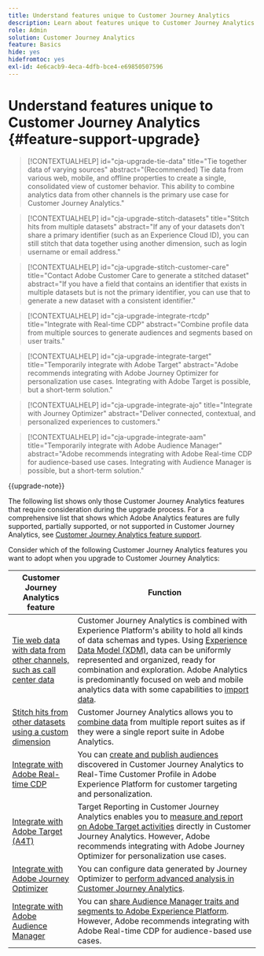 ```yaml
---
title: Understand features unique to Customer Journey Analytics
description: Learn about features unique to Customer Journey Analytics
role: Admin
solution: Customer Journey Analytics
feature: Basics
hide: yes
hidefromtoc: yes
exl-id: 4e6cacb9-4eca-4dfb-bce4-e69850507596
---
```

# Understand features unique to Customer Journey Analytics {#feature-support-upgrade}

<!-- markdownlint-disable MD034 -->

>[!CONTEXTUALHELP]
>id="cja-upgrade-tie-data"
>title="Tie together data of varying sources"
>abstract="(Recommended) Tie data from various web, mobile, and offline properties to create a single, consolidated view of customer behavior. This ability to combine analytics data from other channels is the primary use case for Customer Journey Analytics."

<!-- markdownlint-enable MD034 -->

<!-- markdownlint-disable MD034 -->

>[!CONTEXTUALHELP]
>id="cja-upgrade-stitch-datasets"
>title="Stitch hits from multiple datasets"
>abstract="If any of your datasets don't share a primary identifier (such as an Experience Cloud ID), you can still stitch that data together using another dimension, such as login username or email address."

<!-- markdownlint-enable MD034 -->

<!-- markdownlint-disable MD034 -->

>[!CONTEXTUALHELP]
>id="cja-upgrade-stitch-customer-care"
>title="Contact Adobe Customer Care to generate a stitched dataset"
>abstract="If you have a field that contains an identifier that exists in multiple datasets but is not the primary identifier, you can use that to generate a new dataset with a consistent identifier."

<!-- markdownlint-enable MD034 -->

<!-- markdownlint-disable MD034 -->

>[!CONTEXTUALHELP]
>id="cja-upgrade-integrate-rtcdp"
>title="Integrate with Real-time CDP"
>abstract="Combine profile data from multiple sources to generate audiences and segments based on user traits."

<!-- markdownlint-enable MD034 -->

<!-- markdownlint-disable MD034 -->

>[!CONTEXTUALHELP]
>id="cja-upgrade-integrate-target"
>title="Temporarily integrate with Adobe Target"
>abstract="Adobe recommends integrating with Adobe Journey Optimizer for personalization use cases. Integrating with Adobe Target is possible, but a short-term solution."

<!-- markdownlint-enable MD034 -->

<!-- markdownlint-disable MD034 -->

>[!CONTEXTUALHELP]
>id="cja-upgrade-integrate-ajo"
>title="Integrate with Journey Optimizer"
>abstract="Deliver connected, contextual, and personalized experiences to customers."

<!-- markdownlint-enable MD034 -->

<!-- markdownlint-disable MD034 -->

>[!CONTEXTUALHELP]
>id="cja-upgrade-integrate-aam"
>title="Temporarily integrate with Adobe Audience Manager"
>abstract="Adobe recommends integrating with Adobe Real-time CDP for audience-based use cases. Integrating with Audience Manager is possible, but a short-term solution."

<!-- markdownlint-enable MD034 -->

{{upgrade-note}} 

The following list shows only those Customer Journey Analytics features that require consideration during the upgrade process. For a comprehensive list that shows which Adobe Analytics features are fully supported, partially supported, or not supported in Customer Journey Analytics, see [Customer Journey Analytics feature support](/help/getting-started/aa-vs-cja/cja-aa.md).

Consider which of the following Customer Journey Analytics features you want to adopt when you upgrade to Customer Journey Analytics:

| Customer Journey Analytics feature | Function | 
|---------|----------|
| [Tie web data with data from other channels, such as call center data](https://experienceleague.adobe.com/en/docs/analytics-platform/using/cja-usecases/cross-channel/cross-channel) | Customer Journey Analytics is combined with Experience Platform's ability to hold all kinds of data schemas and types. Using [Experience Data Model (XDM)](https://experienceleague.adobe.com/docs/experience-platform/xdm/home.html), data can be uniformly represented and organized, ready for combination and exploration. Adobe Analytics is predominantly focused on web and mobile analytics data with some capabilities to [import data](https://experienceleague.adobe.com/docs/analytics/import/home.html). | 
| [Stitch hits from other datasets using a custom dimension](https://experienceleague.adobe.com/en/docs/analytics-platform/using/stitching/overview) | Customer Journey Analytics allows you to [combine data](/help/connections/combined-dataset.md) from multiple report suites as if they were a single report suite in Adobe Analytics. | 
| [Integrate with Adobe Real-time CDP](/help/components/audiences/audiences-overview.md) | You can [create and publish audiences](/help/components/audiences/audiences-overview.md) discovered in Customer Journey Analytics to Real-Time Customer Profile in Adobe Experience Platform for customer targeting and personalization. | 
| [Integrate with Adobe Target (A4T)](/help/integrations/at.md) | Target Reporting in Customer Journey Analytics enables you to [measure and report on Adobe Target activities](/help/integrations/at.md) directly in Customer Journey Analytics. However, Adobe recommends integrating with Adobe Journey Optimizer for personalization use cases.  | 
| [Integrate with Adobe Journey Optimizer](/help/integrations/ajo.md) | You can configure data generated by Journey Optimizer to [perform advanced analysis in Customer Journey Analytics](/help/integrations/ajo.md).  | 
| [Integrate with Adobe Audience Manager](https://experienceleague.adobe.com/en/docs/audience-manager/user-guide/implementation-integration-guides/integration-experience-platform/aam-aep-audience-sharing) | You can [share Audience Manager traits and segments to Adobe Experience Platform](https://experienceleague.adobe.com/en/docs/audience-manager/user-guide/implementation-integration-guides/integration-experience-platform/aam-aep-audience-sharing). However, Adobe recommends integrating with Adobe Real-time CDP for audience-based use cases.  |
